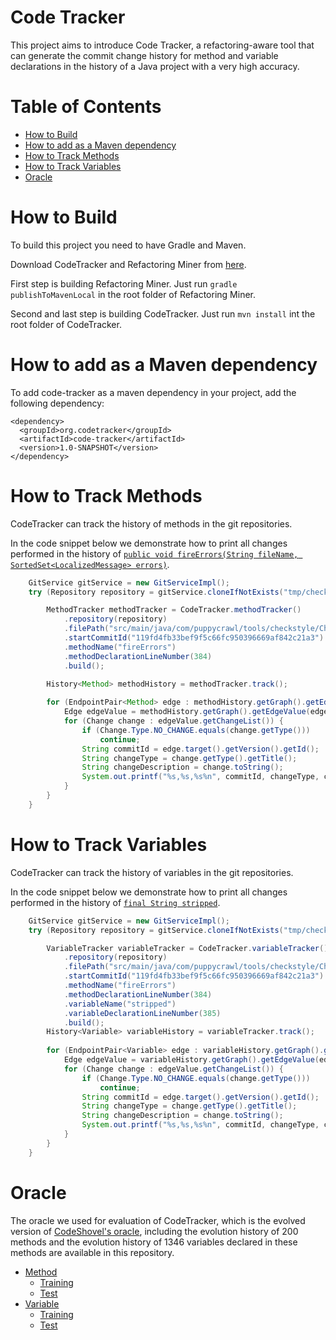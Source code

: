 <h1>Code Tracker</h1>

This project aims to introduce Code Tracker, a refactoring-aware tool that can generate the commit change history for method and variable declarations in the history of a Java project with a very high accuracy.

# Table of Contents

  * [How to Build](#how-to-build)
  * [How to add as a Maven dependency](#how-to-add-as-a-maven-dependency)
  * [How to Track Methods](#how-to-track-methods)
  * [How to Track Variables](#how-to-track-variables)
  * [Oracle](#oracle)

# How to Build
To build this project you need to have Gradle and Maven.

Download CodeTracker and Refactoring Miner from [here](#).

First step is building Refactoring Miner. Just run `gradle publishToMavenLocal` in the root folder of Refactoring Miner.

Second and last step is building CodeTracker. Just run `mvn install` int the root folder of CodeTracker.

# How to add as a Maven dependency

To add code-tracker as a maven dependency in your project, add the following dependency:

    <dependency>
      <groupId>org.codetracker</groupId>
      <artifactId>code-tracker</artifactId>
      <version>1.0-SNAPSHOT</version>
    </dependency>

# How to Track Methods
CodeTracker can track the history of methods in the git repositories.

In the code snippet below we demonstrate how to print all changes performed in the history of [`public void fireErrors(String fileName, SortedSet<LocalizedMessage> errors)`](https://github.com/checkstyle/checkstyle/blob/119fd4fb33bef9f5c66fc950396669af842c21a3/src/main/java/com/puppycrawl/tools/checkstyle/Checker.java#L384).

```java
    GitService gitService = new GitServiceImpl();
    try (Repository repository = gitService.cloneIfNotExists("tmp/checkstyle", "https://github.com/checkstyle/checkstyle.git")){

        MethodTracker methodTracker = CodeTracker.methodTracker()
            .repository(repository)
            .filePath("src/main/java/com/puppycrawl/tools/checkstyle/Checker.java")
            .startCommitId("119fd4fb33bef9f5c66fc950396669af842c21a3")
            .methodName("fireErrors")
            .methodDeclarationLineNumber(384)
            .build();
     
        History<Method> methodHistory = methodTracker.track();

        for (EndpointPair<Method> edge : methodHistory.getGraph().getEdges()) {
            Edge edgeValue = methodHistory.getGraph().getEdgeValue(edge).get();
            for (Change change : edgeValue.getChangeList()) {
                if (Change.Type.NO_CHANGE.equals(change.getType()))
                    continue;
                String commitId = edge.target().getVersion().getId();
                String changeType = change.getType().getTitle();
                String changeDescription = change.toString();
                System.out.printf("%s,%s,%s%n", commitId, changeType, change);
            }
        }
    }
```

# How to Track Variables
CodeTracker can track the history of variables in the git repositories.

In the code snippet below we demonstrate how to print all changes performed in the history of [`final String stripped`](https://github.com/checkstyle/checkstyle/blob/119fd4fb33bef9f5c66fc950396669af842c21a3/src/main/java/com/puppycrawl/tools/checkstyle/Checker.java#L385).

```java
    GitService gitService = new GitServiceImpl();
    try (Repository repository = gitService.cloneIfNotExists("tmp/checkstyle", "https://github.com/checkstyle/checkstyle.git")){

        VariableTracker variableTracker = CodeTracker.variableTracker()
            .repository(repository)
            .filePath("src/main/java/com/puppycrawl/tools/checkstyle/Checker.java")
            .startCommitId("119fd4fb33bef9f5c66fc950396669af842c21a3")
            .methodName("fireErrors")
            .methodDeclarationLineNumber(384)
            .variableName("stripped")
            .variableDeclarationLineNumber(385)
            .build();
        History<Variable> variableHistory = variableTracker.track();
     
        for (EndpointPair<Variable> edge : variableHistory.getGraph().getEdges()) {
            Edge edgeValue = variableHistory.getGraph().getEdgeValue(edge).get();
            for (Change change : edgeValue.getChangeList()) {
                if (Change.Type.NO_CHANGE.equals(change.getType()))
                    continue;
                String commitId = edge.target().getVersion().getId();
                String changeType = change.getType().getTitle();
                String changeDescription = change.toString();
                System.out.printf("%s,%s,%s%n", commitId, changeType, change);
            }
        }
    }
```

# Oracle
The oracle we used for evaluation of CodeTracker, which is the evolved version of [CodeShovel's oracle](https://github.com/ataraxie/codeshovel/tree/master/src/test/resources/oracles/java), including the evolution history of 200 methods and the evolution history of 1346 variables declared in these methods are available in this repository.
* [Method](https://github.com/jodavimehran/refactoring-refiner/tree/master/src/main/resources/history/method/oracle)
  * [Training](https://github.com/jodavimehran/refactoring-refiner/tree/master/src/main/resources/history/method/oracle/training)
  * [Test](https://github.com/jodavimehran/refactoring-refiner/tree/master/src/main/resources/history/method/oracle/test)
* [Variable](https://github.com/jodavimehran/refactoring-refiner/tree/master/src/main/resources/history/variable)
  * [Training](https://github.com/jodavimehran/refactoring-refiner/tree/master/src/main/resources/history/variable/training)
  * [Test](https://github.com/jodavimehran/refactoring-refiner/tree/master/src/main/resources/history/variable/test)
